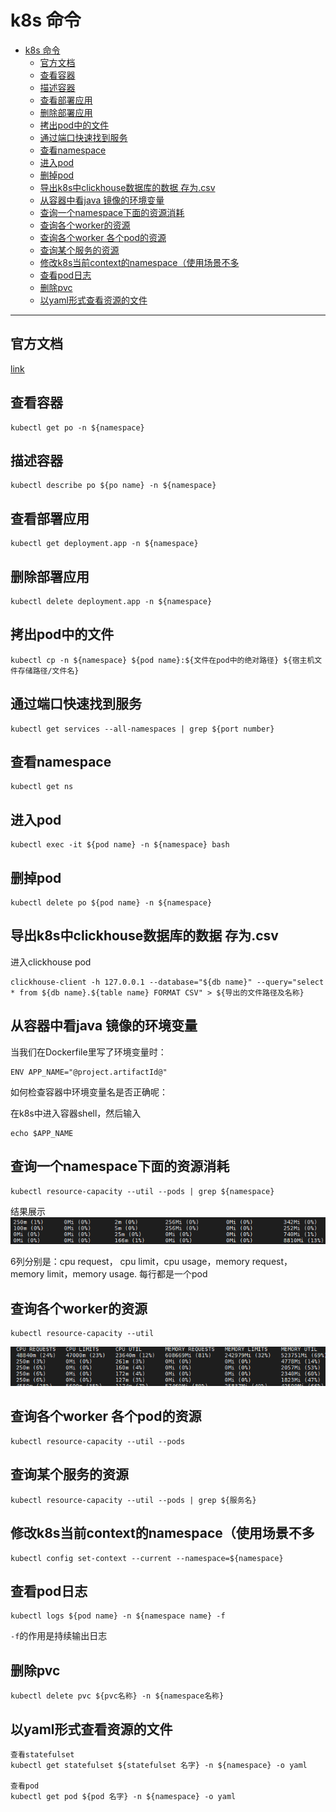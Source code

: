 # k8s 命令

- [k8s 命令](#k8s-命令)
  - [官方文档](#官方文档)
  - [查看容器](#查看容器)
  - [描述容器](#描述容器)
  - [查看部署应用](#查看部署应用)
  - [删除部署应用](#删除部署应用)
  - [拷出pod中的文件](#拷出pod中的文件)
  - [通过端口快速找到服务](#通过端口快速找到服务)
  - [查看namespace](#查看namespace)
  - [进入pod](#进入pod)
  - [删掉pod](#删掉pod)
  - [导出k8s中clickhouse数据库的数据 存为.csv](#导出k8s中clickhouse数据库的数据-存为csv)
  - [从容器中看java 镜像的环境变量](#从容器中看java-镜像的环境变量)
  - [查询一个namespace下面的资源消耗](#查询一个namespace下面的资源消耗)
  - [查询各个worker的资源](#查询各个worker的资源)
  - [查询各个worker 各个pod的资源](#查询各个worker-各个pod的资源)
  - [查询某个服务的资源](#查询某个服务的资源)
  - [修改k8s当前context的namespace（使用场景不多](#修改k8s当前context的namespace使用场景不多)
  - [查看pod日志](#查看pod日志)
  - [删除pvc](#删除pvc)
  - [以yaml形式查看资源的文件](#以yaml形式查看资源的文件)

---

## 官方文档

[link](https://kubernetes.io/docs/reference/kubectl/cheatsheet/)

## 查看容器

```shell
kubectl get po -n ${namespace}
```

## 描述容器

```shell
kubectl describe po ${po name} -n ${namespace}
```

## 查看部署应用

```shell
kubectl get deployment.app -n ${namespace}
```

## 删除部署应用

```shell
kubectl delete deployment.app -n ${namespace}
```

## 拷出pod中的文件

```shell
kubectl cp -n ${namespace} ${pod name}:${文件在pod中的绝对路径} ${宿主机文件存储路径/文件名}
```

## 通过端口快速找到服务

```shell
kubectl get services --all-namespaces | grep ${port number}
```

## 查看namespace

```shell
kubectl get ns
```

## 进入pod

``` shell
kubectl exec -it ${pod name} -n ${namespace} bash
```

## 删掉pod

```shell
kubectl delete po ${pod name} -n ${namespace}
```

## 导出k8s中clickhouse数据库的数据 存为.csv

进入clickhouse pod

```shell
clickhouse-client -h 127.0.0.1 --database="${db name}" --query="select * from ${db name}.${table name} FORMAT CSV" > ${导出的文件路径及名称} 
```

## 从容器中看java 镜像的环境变量

当我们在Dockerfile里写了环境变量时：

```docker
ENV APP_NAME="@project.artifactId@"
```

如何检查容器中环境变量名是否正确呢：

在k8s中进入容器shell，然后输入

```shell
echo $APP_NAME
```

## 查询一个namespace下面的资源消耗

```shell
kubectl resource-capacity --util --pods | grep ${namespace}
```

结果展示
![图 1](asset_IMG/%20k8s/IMG_20220627-141149624.png)  

6列分别是：cpu request， cpu limit，cpu usage，memory request， memory limit，memory usage. 每行都是一个pod

## 查询各个worker的资源

```shell
kubectl resource-capacity --util
```

![图 2](asset_IMG/%20k8s/IMG_20220627-141628584.png)  

## 查询各个worker 各个pod的资源

```shell
kubectl resource-capacity --util --pods
```

## 查询某个服务的资源

```shell
kubectl resource-capacity --util --pods | grep ${服务名}
```

## 修改k8s当前context的namespace（使用场景不多

```shell
kubectl config set-context --current --namespace=${namespace}
```

## 查看pod日志

```shell
kubectl logs ${pod name} -n ${namespace name} -f
```

`-f`的作用是持续输出日志

## 删除pvc

``` shell
kubectl delete pvc ${pvc名称} -n ${namespace名称}
```

## 以yaml形式查看资源的文件

```shell
查看statefulset
kubectl get statefulset ${statefulset 名字} -n ${namespace} -o yaml

查看pod
kubectl get pod ${pod 名字} -n ${namespace} -o yaml
```